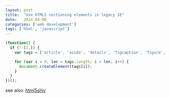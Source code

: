 ```yaml
---
layout: post
title:  "Use HTML5 sectioning elements in legacy IE"
date:   2014-04-08
categories: ['web development']
tags: ['html', 'javascript']
---
```


```js
(function() {
  if (!-[1,]) {
    var tags = ['article', 'aside', 'details', 'figcaption', 'figure', 'footer', 'header', 'hgroup', 'menu', 'nav', 'section', 'summary', 'time', 'mark', 'audio', 'video'];

    for (var i = 0, len = tags.length; i < len; i++) {
      document.createElement(tags[i]);
    }
  }
})();
```

see also: [html5shiv](https://github.com/aFarkas/html5shiv)
